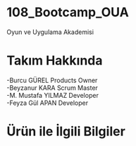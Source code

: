 # 108_Bootcamp_OUA
Oyun ve Uygulama Akademisi 
# Takım Hakkında
-Burcu GÜREL Products Owner <br> -Beyzanur KARA Scrum Master <br> -M. Mustafa YILMAZ Developer <br> -Feyza Gül APAN Developer
# Ürün ile İlgili Bilgiler
